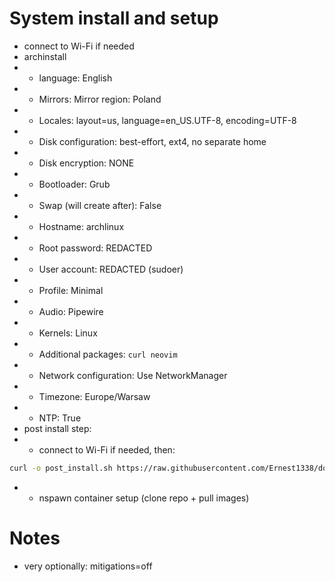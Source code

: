 # System install and setup

- connect to Wi-Fi if needed
- archinstall
- - language: English
- - Mirrors: Mirror region: Poland
- - Locales: layout=us, language=en_US.UTF-8, encoding=UTF-8
- - Disk configuration: best-effort, ext4, no separate home
- - Disk encryption: NONE
- - Bootloader: Grub
- - Swap (will create after): False
- - Hostname: archlinux
- - Root password: REDACTED
- - User account: REDACTED (sudoer)
- - Profile: Minimal
- - Audio: Pipewire
- - Kernels: Linux
- - Additional packages: `curl neovim`
- - Network configuration: Use NetworkManager
- - Timezone: Europe/Warsaw
- - NTP: True
- post install step:
- - connect to Wi-Fi if needed, then:
```bash
curl -o post_install.sh https://raw.githubusercontent.com/Ernest1338/dotfiles/main/post_install.sh && bash post_install.sh && rm post_install.sh && reboot
```
- - nspawn container setup (clone repo + pull images)

# Notes

- very optionally: mitigations=off
